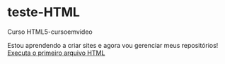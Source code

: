 # teste-HTML
 Curso HTML5-cursoemvideo

Estou aprendendo a criar sites e agora vou gerenciar meus repositórios!
<a href = https://github.com/AdrianoSCesar/teste-HTML/index.html> Executa o primeiro arquivo HTML</a>